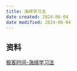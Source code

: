 ```yaml
---
title: 海绵学习法
date created: 2024-06-04
date modified: 2024-06-04
---
```


## 资料

[极客时间-海绵学习法](https://b.geekbang.org/member/course/detail/328367)
